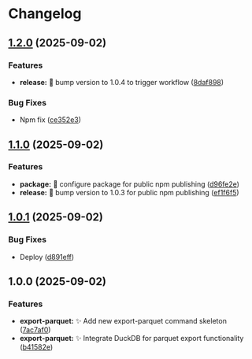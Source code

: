 # Changelog

## [1.2.0](https://github.com/argilzar/export-parquet/compare/v1.1.0...v1.2.0) (2025-09-02)


### Features

* **release:** :rocket: bump version to 1.0.4 to trigger workflow ([8daf898](https://github.com/argilzar/export-parquet/commit/8daf89818ab19b249443bff913c3c3260aeb67ba))


### Bug Fixes

* Npm fix ([ce352e3](https://github.com/argilzar/export-parquet/commit/ce352e3c604bc9342b4c7987fbc3e0dfa8934be5))

## [1.1.0](https://github.com/argilzar/export-parquet/compare/v1.0.1...v1.1.0) (2025-09-02)


### Features

* **package:** :rocket: configure package for public npm publishing ([d96fe2e](https://github.com/argilzar/export-parquet/commit/d96fe2ece4d2a95120f6e638d7099a3e199bbe87))
* **release:** :rocket: bump version to 1.0.3 for public npm publishing ([ef1f6f5](https://github.com/argilzar/export-parquet/commit/ef1f6f5f5a444a206fb64c909d6e2512c414bbc7))

## [1.0.1](https://github.com/argilzar/export-parquet/compare/v1.0.0...v1.0.1) (2025-09-02)


### Bug Fixes

* Deploy ([d891eff](https://github.com/argilzar/export-parquet/commit/d891effa766e578a653ee2cb1340df83f7c934f0))

## 1.0.0 (2025-09-02)


### Features

* **export-parquet:** :sparkles: Add new export-parquet command skeleton ([7ac7af0](https://github.com/argilzar/export-parquet/commit/7ac7af0849755dcb0ee68dfc4dad07b5bc267362))
* **export-parquet:** :sparkles: Integrate DuckDB for parquet export functionality ([b41582e](https://github.com/argilzar/export-parquet/commit/b41582e1bfa8bf94f6b58553a8f821b33d3b3058))
